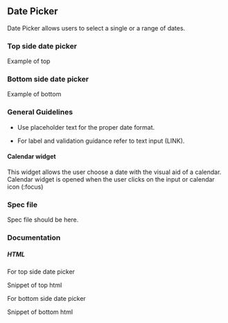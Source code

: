 ## Date Picker

Date Picker allows users to select a single or a range of dates.

### Top side date picker

Example of top

### Bottom side date picker

Example of bottom

### General Guidelines

- Use placeholder text for the proper date format.

- For label and validation guidance refer to text input (LINK).

#### Calendar widget 

This widget allows the user choose a date with the visual aid of a calendar. Calendar widget is opened when the user clicks on the input or calendar icon (:focus) 

### Spec file

Spec file should be here.

### Documentation

##### HTML

For top side date picker

Snippet of top html

For bottom side date picker

Snippet of bottom html
